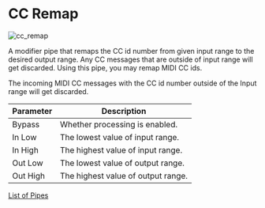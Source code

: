 # CC Remap

![cc_remap](https://blokas.io/images/midihub/pipes/cc_remap.svg)

A modifier pipe that remaps the CC id number from given input range to the desired output range.
Any CC messages that are outside of input range will get discarded. Using this pipe, you may remap MIDI CC ids.

The incoming MIDI CC messages with the CC id number outside of the Input range will get discarded.

| Parameter              | Description                        |
| ---------------------- | ---------------------------------- |
| Bypass                 | Whether processing is enabled.     |
| In Low                 | The lowest value of input range.   |
| In High                | The highest value of input range.  |
| Out Low                | The lowest value of output range.  |
| Out High               | The highest value of output range. |

<span class="blokas-web-hide">

[List of Pipes](quick-links.md#the-list-of-pipes)

</span>